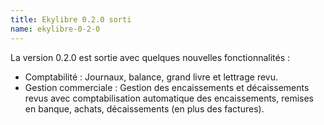 ```yaml
---
title: Ekylibre 0.2.0 sorti
name: ekylibre-0-2-0
---
```

La version 0.2.0 est sortie avec quelques nouvelles fonctionnalités :

  - Comptabilité : Journaux, balance, grand livre et lettrage revu.
  - Gestion commerciale : Gestion des encaissements et décaissements revus avec comptabilisation automatique des encaissements, remises en banque, achats, décaissements (en plus des factures).

